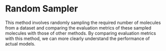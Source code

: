 # Random Sampler
This method involves randomly sampling the required number of molecules from a dataset and comparing the evaluation metrics of these sampled molecules with those of other methods. By comparing evaluation metrics with this method, we can more clearly understand the performance of actual models.